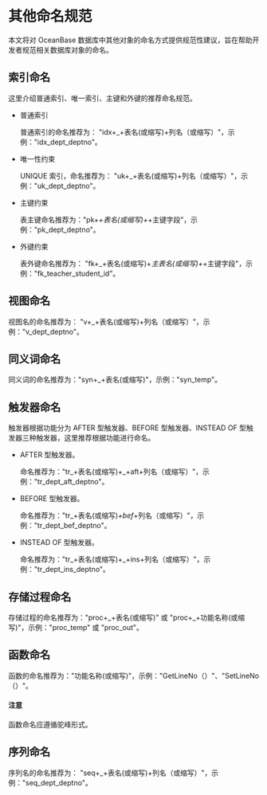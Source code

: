 # 其他命名规范

本文将对 OceanBase 数据库中其他对象的命名方式提供规范性建议，旨在帮助开发者规范相关数据库对象的命名。

## 索引命名

这里介绍普通索引、唯一索引、主键和外键的推荐命名规范。

* 普通索引

  普通索引的命名推荐为： "idx+_+表名(或缩写)+列名（或缩写）"，示例："idx_dept_deptno"。
  
* 唯一性约束

  UNIQUE 索引，命名推荐为： "uk+_+表名(或缩写)+列名（或缩写）"，示例："uk_dept_deptno"。
  
* 主键约束

  表主键命名推荐为："pk+_+表名(或缩写)+_+主键字段"，示例："pk_dept_deptno"。
  
* 外键约束

  表外键命名推荐为： "fk+_+表名(或缩写)+_主表名(或缩写)+_+主键字段"，示例："fk_teacher_student_id"。
  
## 视图命名

视图名的命名推荐为： "v+_+表名(或缩写)+列名（或缩写）"，示例："v_dept_deptno"。

## 同义词命名

同义词的命名推荐为："syn+_+表名(或缩写)"，示例："syn_temp"。

## 触发器命名

触发器根据功能分为 AFTER 型触发器、BEFORE 型触发器、INSTEAD OF 型触发器三种触发器，这里推荐根据功能进行命名。

* AFTER 型触发器。

  命名推荐为："tr_+表名(或缩写)+_+aft+列名（或缩写）"，示例："tr_dept_aft_deptno"。
  
* BEFORE 型触发器。

  命名推荐为："tr_+表名(或缩写)_+bef_+列名（或缩写）"，示例："tr_dept_bef_deptno"。
  
* INSTEAD OF 型触发器。

  命名推荐为："tr_+表名(或缩写)+_+ins+列名（或缩写）"，示例："tr_dept_ins_deptno"。
  
## 存储过程命名

存储过程的命名推荐为："proc+\_+表名(或缩写)" 或 "proc+_+功能名称(或缩写)"，示例："proc_temp" 或 "proc_out"。

## 函数命名

函数的命名推荐为："功能名称(或缩写)"，示例："GetLineNo（）"、"SetLineNo（）"。

  <main id="notice" type='notice'>
    <h4>注意</h4>
    <p>函数命名应遵循驼峰形式。</p>
  </main>

## 序列命名

序列名的命名推荐为： "seq+_+表名(或缩写)+列名（或缩写）"，示例："seq_dept_deptno"。
